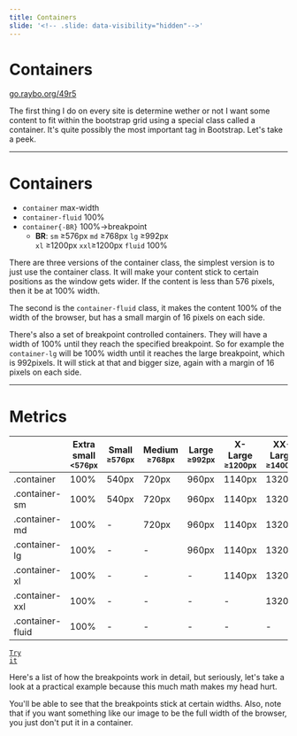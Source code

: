 ```yaml
---
title: Containers
slide: '<!-- .slide: data-visibility="hidden"-->'
---
```


<!-- .slide: data-state="layout-title" class="bg-dark"-->

# Containers

<div class="slide-link"><a href="https://go.raybo.org/49r5"><i class="fab fa-slideshare"></i> go.raybo.org/49r5</a></div>

> >

The first thing I do on every site is determine wether or not I want some content to fit within the bootstrap grid using a special class called a container. It's quite possibly the most important tag in Bootstrap. Let's take a peek.

---

<!-- .slide: data-state="layout-code-list" -->

# Containers

- `container` max-width
- `container-fluid` 100%
- `container{-BR}` 100%->breakpoint
  - **BR**: `sm` ≥576px `md` ≥768px `lg` ≥992px<br>`xl` ≥1200px `xxl`≥1200px `fluid` 100%

> >

There are three versions of the container class, the simplest version is to just use the container class. It will make your content stick to certain positions as the window gets wider. If the content is less than 576 pixels, then it be at 100% width.

The second is the `container-fluid` class, it makes the content 100% of the width of the browser, but has a small margin of 16 pixels on each side.

There's also a set of breakpoint controlled containers. They will have a width of 100% until they reach the specified breakpoint. So for example the `container-lg` will be 100% width until it reaches the large breakpoint, which is 992pixels. It will stick at that and bigger size, again with a margin of 16 pixels on each side.

---

# Metrics

|                  | Extra small<br><small><576px</small> | Small<br><small>≥576px</small> | Medium<br><small>≥768px</small> | Large<br><small>≥992px</small> | X-Large<br><small>≥1200px</small> | XX-Large<br><small>≥1400px</small> |
| ---------------- | ------------------------------------ | ------------------------------ | ------------------------------- | ------------------------------ | --------------------------------- | ---------------------------------- |
| .container       | 100%                                 | 540px                          | 720px                           | 960px                          | 1140px                            | 1320px                             |
| .container-sm    | 100%                                 | 540px                          | 720px                           | 960px                          | 1140px                            | 1320px                             |
| .container-md    | 100%                                 | -                              | 720px                           | 960px                          | 1140px                            | 1320px                             |
| .container-lg    | 100%                                 | -                              | -                               | 960px                          | 1140px                            | 1320px                             |
| .container-xl    | 100%                                 | -                              | -                               | -                              | 1140px                            | 1320px                             |
| .container-xxl   | 100%                                 | -                              | -                               | -                              | -                                 | 1320px                             |
| .container-fluid | 100%                                 | -                              | -                               | -                              | -                                 | -                                  |

<a href="https://codepen.io/planetoftheweb/pen/GRrmWpz" target="_blank"><code class="code-royal">Try it</code></a>

> >

Here's a list of how the breakpoints work in detail, but seriously, let's take a look at a practical example because this much math makes my head hurt.

You'll be able to see that the breakpoints stick at certain widths. Also, note that if you want something like our image to be the full width of the browser, you just don't put it in a container.
